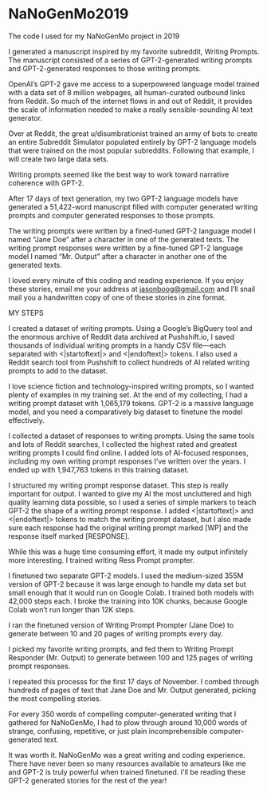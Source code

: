 # NaNoGenMo2019
The code I used for my NaNoGenMo project in 2019

I generated a manuscript inspired by my favorite subreddit, Writing Prompts. The manuscript consisted of a series of GPT-2-generated writing prompts and GPT-2-generated responses to those writing prompts.

OpenAI’s GPT-2 gave me access to a superpowered language model trained with a data set of 8 million webpages, all human-curated outbound links from Reddit. So much of the internet flows in and out of Reddit, it provides the scale of information needed to make a really sensible-sounding AI text generator.

Over at Reddit, the great u/disumbrationist trained an army of bots to create an entire Subreddit Simulator populated entirely by GPT-2 language models that were trained on the most popular subreddits. Following that example, I will create two large data sets.

Writing prompts seemed like the best way to work toward narrative coherence with GPT-2. 

After 17 days of text generation, my two GPT-2 language models have generated a 51,422-word manuscript filled with computer generated writing prompts and computer generated responses to those prompts.

The writing prompts were written by a fined-tuned GPT-2 language model I named “Jane Doe” after a character in one of the generated texts. The writing prompt responses were written by a fine-tuned GPT-2 language model I named “Mr. Output” after a character in another one of the generated texts.

I loved every minute of this coding and reading experience. If you enjoy these stories, email me your address at jasonboog@gmail.com and I’ll snail mail you a handwritten copy of one of these stories in zine format.

MY STEPS

I created a dataset of writing prompts.
Using a Google’s BigQuery tool and the enormous archive of Reddit data archived at Pushshift.io, I saved thousands of individual writing prompts in a handy CSV file—each separated with <|startoftext|> and <|endoftext|> tokens.  I also used a Reddit search tool from Pushshift to collect hundreds of AI related writing prompts to add to the dataset. 

I love science fiction and technology-inspired writing prompts, so I wanted plenty of examples in my training set. At the end of my collecting, I had a writing prompt dataset with 1,065,179 tokens. GPT-2 is a massive language model, and you need a comparatively big dataset to finetune the model effectively. 

I collected a dataset of responses to writing prompts.
Using the same tools and lots of Reddit searches, I collected the highest rated and greatest writing prompts I could find online. I added lots of AI-focused responses, including my own writing prompt responses I’ve written over the years. I ended up with 1,947,763 tokens in this training dataset.

I structured my writing prompt response dataset. 
This step is really important for output. I wanted to give my AI the most uncluttered and high quality learning data possible, so I used a series of simple markers to teach GPT-2 the shape of a writing prompt response. I added <|startoftext|> and <|endoftext|> tokens to match the writing prompt dataset, but I also made sure each response had the original writing prompt marked [WP] and the response itself marked [RESPONSE].

While this was a huge time consuming effort, it made my output infinitely more interesting. I trained writing Ress Prompt prompter. 

I finetuned two separate GPT-2 models. I used the medium-sized 355M version of GPT-2 because it was large enough to handle my data set but small enough that it would run on Google Colab. I trained both models with 42,000 steps each. I broke the training into 10K chunks, because Google Colab won’t run longer than 12K steps.

I ran the finetuned version of Writing Prompt Prompter (Jane Doe) to generate between 10 and 20 pages of writing prompts every day.

I picked my favorite writing prompts, and fed them to Writing Prompt Responder (Mr. Output) to generate between 100 and 125 pages of writing prompt responses.

I repeated this processs for the first 17 days of November.  I combed through hundreds of pages of text that Jane Doe and Mr. Output generated, picking the most compelling stories. 

For every 350 words of compelling computer-generated writing that I gathered for NaNoGenMo, I had to plow through around 10,000 words of strange, confusing, repetitive, or just plain incomprehensible computer-generated text.

It was worth it. NaNoGenMo was a great writing and coding experience. There have never been so many resources available to amateurs like me and GPT-2 is truly powerful when trained finetuned. I'll be reading these GPT-2 generated stories for the rest of the year!

